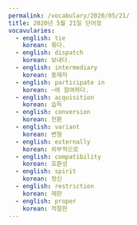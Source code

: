 ```yaml
---
permalink: /vocabulary/2020/05/21/
title: 2020년 5월 21일 단어장
vocavularies:
  - english: tie
    korean: 묶다.
  - english: dispatch
    korean: 보내다.
  - english: intermediary
    korean: 중재자
  - english: participate in
    korean: ~에 참여하다.
  - english: acquisition
    korean: 습득
  - english: conversion
    korean: 전환
  - english: variant
    korean: 변형
  - english: externally
    korean: 외부적으로
  - english: compatibility
    korean: 호환성
  - english: spirit
    korean: 정신
  - english: restriction
    korean: 제한
  - english: proper
    korean: 적절한
---
```

